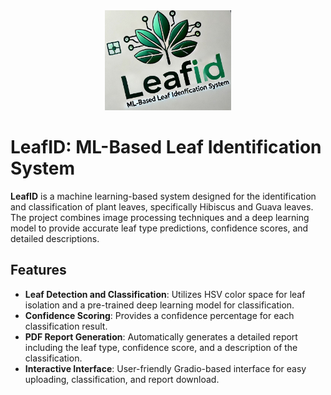 <div align="center">
  <img src="Leafid12.jpg" alt="LEAFID" width="40%">
</div>

# LeafID: ML-Based Leaf Identification System

**LeafID** is a machine learning-based system designed for the identification and classification of plant leaves, specifically Hibiscus and Guava leaves. The project combines image processing techniques and a deep learning model to provide accurate leaf type predictions, confidence scores, and detailed descriptions.

## Features

- **Leaf Detection and Classification**: Utilizes HSV color space for leaf isolation and a pre-trained deep learning model for classification.
- **Confidence Scoring**: Provides a confidence percentage for each classification result.
- **PDF Report Generation**: Automatically generates a detailed report including the leaf type, confidence score, and a description of the classification.
- **Interactive Interface**: User-friendly Gradio-based interface for easy uploading, classification, and report download.
